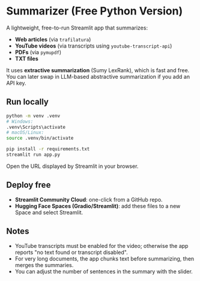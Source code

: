 # Summarizer (Free Python Version)

A lightweight, free-to-run Streamlit app that summarizes:
- **Web articles** (via `trafilatura`)
- **YouTube videos** (via transcripts using `youtube-transcript-api`)
- **PDFs** (via `pymupdf`)
- **TXT files**

It uses **extractive summarization** (Sumy LexRank), which is fast and free. You can later swap in LLM-based abstractive summarization if you add an API key.

## Run locally

```bash
python -m venv .venv
# Windows:
.venv\Scripts\activate
# macOS/Linux:
source .venv/bin/activate

pip install -r requirements.txt
streamlit run app.py
```

Open the URL displayed by Streamlit in your browser.

## Deploy free

- **Streamlit Community Cloud**: one-click from a GitHub repo.
- **Hugging Face Spaces (Gradio/Streamlit)**: add these files to a new Space and select Streamlit.

## Notes

- YouTube transcripts must be enabled for the video; otherwise the app reports "no text found or transcript disabled".
- For very long documents, the app chunks text before summarizing, then merges the summaries.
- You can adjust the number of sentences in the summary with the slider.